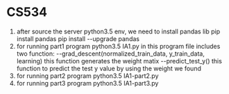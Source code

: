 # CS534
1. after source the server python3.5 env, we need to install pandas lib
   pip install pandas
   pip install --upgrade pandas
2. for running part1 program
   python3.5 IA1.py
     in this program file includes two function:
     --grad_descent(normalized_train_data, y_train_data, learning)
     this function generates the weight matix
     --predict_test_y()
     this function to predict the test y value by using the weight we found
3. for running part2 program
   python3.5 IA1-part2.py
4. for running part3 program
   python3.5 IA1-part3.py
